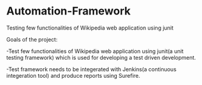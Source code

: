 # Automation-Framework
Testing few functionalities of Wikipedia web application using junit

Goals of the project:

-Test few functionalities of Wikipedia web application using junit(a unit testing framework) which is used 
for developing a test driven development.

-Test framework needs to be integerated with Jenkins(a continuous integeration tool) and produce reports using Surefire.
